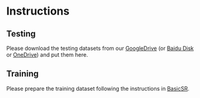 # Instructions

## Testing

Please download the testing datasets from our [GoogleDrive](https://drive.google.com/drive/folders/1dcOxsgkJPfGrwzQ4DJhXOx3DRyANznZN?usp=sharing) (or [Baidu Disk](https://pan.baidu.com/s/1V6oqQaHpKm3LJkmWufV7nA?pwd=u34j) or [OneDrive](https://connectpolyu-my.sharepoint.com/:u:/g/personal/19109963r_connect_polyu_hk/EX7RLNhUYa5CjoyeuawL55MBWA_wQfy7d5e4bGaz3BcVuQ?e=odp7My)) and put them here.

## Training

Please prepare the training dataset following the instructions in [BasicSR](https://github.com/xinntao/BasicSR/blob/master/docs/DatasetPreparation.md).